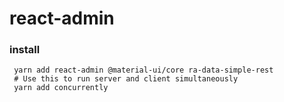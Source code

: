 # react-admin
### install
```shell script
 yarn add react-admin @material-ui/core ra-data-simple-rest
 # Use this to run server and client simultaneously 
 yarn add concurrently 
```

